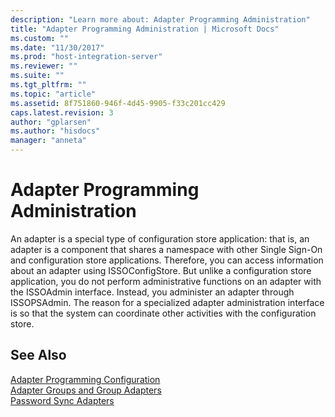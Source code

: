 ```yaml
---
description: "Learn more about: Adapter Programming Administration"
title: "Adapter Programming Administration | Microsoft Docs"
ms.custom: ""
ms.date: "11/30/2017"
ms.prod: "host-integration-server"
ms.reviewer: ""
ms.suite: ""
ms.tgt_pltfrm: ""
ms.topic: "article"
ms.assetid: 8f751860-946f-4d45-9905-f33c201cc429
caps.latest.revision: 3
author: "gplarsen"
ms.author: "hisdocs"
manager: "anneta"
---
```

# Adapter Programming Administration
An adapter is a special type of configuration store application: that is, an adapter is a component that shares a namespace with other Single Sign-On and configuration store applications. Therefore, you can access information about an adapter using ISSOConfigStore. But unlike a configuration store application, you do not perform administrative functions on an adapter with the ISSOAdmin interface. Instead, you administer an adapter through ISSOPSAdmin. The reason for a specialized adapter administration interface is so that the system can coordinate other activities with the configuration store.  
  
## See Also  
 [Adapter Programming Configuration](../esso/adapter-programming-configuration.md)   
 [Adapter Groups and Group Adapters](../esso/adapter-groups-and-group-adapters.md)   
 [Password Sync Adapters](../esso/password-sync-adapters.md)
